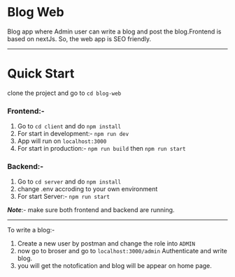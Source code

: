 # Blog Web

Blog app where Admin user can write a blog and post the blog.Frontend is based on nextJs. So, the web app is SEO friendly.

---

# Quick Start
clone the project and go to `cd blog-web`

### Frontend:- 
1. Go to `cd client` and do `npm install`
2. For start in development:- `npm run dev`
3. App will run on `localhost:3000`
4. For start in production:- `npm run build` then `npm run start`

### Backend:-
1. Go to `cd server` and do `npm install`
2. change .env accroding to your own environment
3. For start Server:- `npm run start`

***Note***:- make sure both frontend and backend are running.

---
To write a blog:-
1. Create a new user by postman and change the role into `ADMIN`
2. now go to broser and go to `localhost:3000/admin` Authenticate and write blog.
3. you will get the notofication and blog will be appear on home page.


